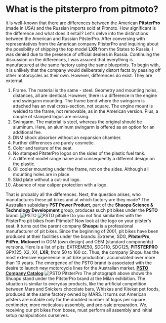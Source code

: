 # What is the pitsterpro from pitmoto?

It is well-known that there are differences between the American **PitsterPro** (made in USA) and the Russian imports sold at Pitmoto. How significant is the difference and what does it entail? Let's delve into the distinctions between the American and Russian PitsterPro. After conversing with representatives from the American company PitsterPro and inquiring about the possibility of shipping the top model **LXR** from the States to Russia, I was denied due to the presence of official dealers in Russia. Continuing the discussion on the differences, I was assured that everything is manufactured at the same factory using the same blueprints. To begin with, it is unlikely that the company would deliberately distort facts by passing off other motorcycles as their own. However, differences do exist. They are external.

01. Frame. The material is the same - steel. Geometry and mounting holes, distances, all are identical. However, there is a difference in the engine and swingarm mounting. The frame bend where the swingarm is attached has an oval cross-section, not square. The engine mount is welded to the frame, not removable, as in the American version. Plus, a couple of stamped logos are missing.
02. Swingarm. The material is steel, whereas the original should be aluminum. Here, an aluminum swingarm is offered as an option for an additional fee.
03. DNM shock absorber without an expansion chamber.
04. Further differences are purely cosmetic.
05. Color and texture of the seat.
06. No stamped PitsterPro logos on the sides of the plastic fuel tank.
07. A different model range name and consequently a different design on the plastic.
08. Oil cooler mounting under the frame, not on the sides. Although all mounting holes are in place.
09. Skid plate without a cut-out logo.
10. Absence of rear caliper protection with a logo.

That is probably all the differences. Next, the question arises, who manufactures these pit bikes and at which factory are they made? The Australian subsidiary **PST Power Product**, part of the **Shuopu Science &amp; Technology Development** group, produces such pit bikes under the **PSTO** brand. ![PSTO](http://mypitbike.ru/uploads/images/00/00/07/2012/05/30/5406129969.jpg "PSTO") ![PSTO pitbike](http://mypitbike.ru/uploads/images/00/00/07/2012/05/30/4ea281.jpg "PSTO pitbike") Do you not find similarities with the PitsterPro pit bikes from Pitmoto? Now look at the logo on your pitster's seat. It turns out the parent company **Shuopu** is a professional manufacturer of pit bikes. Since the beginning of 2001, pit bikes have been produced at their facilities under the brands: Extreme, SDG, **PitsterPro**, **PitPro**, **Motovert** in ODM (own design) and OEM (standard components) versions. Here is a list of pits: EXTREME50, SDG110, SDG125, **PITSTERPRO** GPX125, X2, X4, **LXR**, from 50 to 160 cc. Thus, the company Shopu has the most extensive experience in pit bike production, accumulated over more than 10 years. The emergence of the PSTO brand is associated with the desire to launch new motorcycle lines for the Australian market. [**PSTO Company Catalog**](http://www.psto.com.au/userfiles/pdf/20101018131040PSTO20bike.pdf) ![PSTO PitsterPro](http://mypitbike.ru/uploads/images/00/00/07/2012/05/30/2d46e62f88.jpg "PSTO PitsterPro") The photograph above shows the Shuopu stand under the PitsterPro brand at the Milan exhibition. The situation is similar to everyday products, like the artificial competition between Mars and Snickers chocolate bars, Whiskas and Kitekat pet foods, produced at the same factory owned by MARS. It turns out American pitsters are notable only for the doubled number of logos per square centimeter, more meticulous assembly, and pre-sale preparation. We, receiving our pit bikes from boxes, must perform all assembly and initial setup manipulations ourselves.